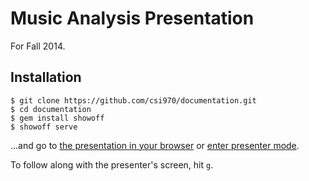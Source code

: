 Music Analysis Presentation
===========================

For Fall 2014.

Installation
------------

    $ git clone https://github.com/csi970/documentation.git
    $ cd documentation
    $ gem install showoff
    $ showoff serve

...and go to [the presentation in your browser](http://127.0.0.1:9090) or [enter presenter mode](http://127.0.0.1:9090/presenter).

To follow along with the presenter's screen, hit `g`.
